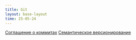 ```yaml
---
title: Git
layout: base-layout
time: 25-05-24
---
```


[Соглашение о коммитах](/wiki/docs/git/conventional-commits)
[Семантическое версионирование](/wiki/docs/git/semver)
